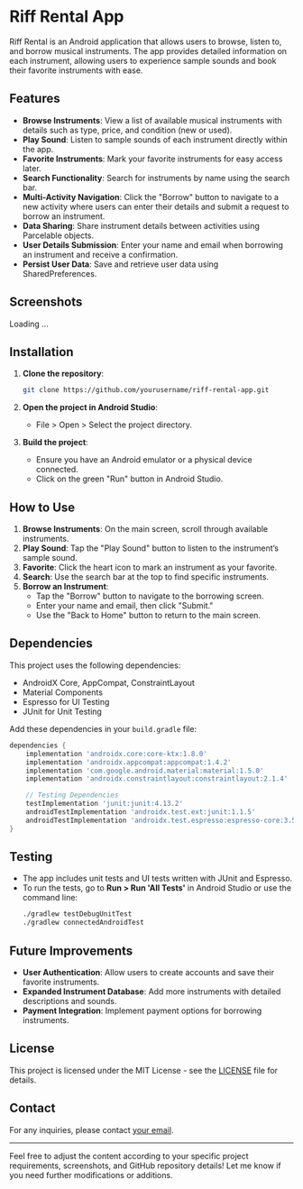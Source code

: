 # Riff Rental App

Riff Rental is an Android application that allows users to browse, listen to, and borrow musical instruments. The app provides detailed information on each instrument, allowing users to experience sample sounds and book their favorite instruments with ease.

## Features

- **Browse Instruments**: View a list of available musical instruments with details such as type, price, and condition (new or used).
- **Play Sound**: Listen to sample sounds of each instrument directly within the app.
- **Favorite Instruments**: Mark your favorite instruments for easy access later.
- **Search Functionality**: Search for instruments by name using the search bar.
- **Multi-Activity Navigation**: Click the "Borrow" button to navigate to a new activity where users can enter their details and submit a request to borrow an instrument.
- **Data Sharing**: Share instrument details between activities using Parcelable objects.
- **User Details Submission**: Enter your name and email when borrowing an instrument and receive a confirmation.
- **Persist User Data**: Save and retrieve user data using SharedPreferences.

## Screenshots

Loading ...

## Installation

1. **Clone the repository**:
   ```bash
   git clone https://github.com/yourusername/riff-rental-app.git
   ```
2. **Open the project in Android Studio**:
   - File > Open > Select the project directory.

3. **Build the project**:
   - Ensure you have an Android emulator or a physical device connected.
   - Click on the green "Run" button in Android Studio.

## How to Use

1. **Browse Instruments**: On the main screen, scroll through available instruments.
2. **Play Sound**: Tap the "Play Sound" button to listen to the instrument’s sample sound.
3. **Favorite**: Click the heart icon to mark an instrument as your favorite.
4. **Search**: Use the search bar at the top to find specific instruments.
5. **Borrow an Instrument**:
   - Tap the "Borrow" button to navigate to the borrowing screen.
   - Enter your name and email, then click "Submit."
   - Use the "Back to Home" button to return to the main screen.

## Dependencies

This project uses the following dependencies:
- AndroidX Core, AppCompat, ConstraintLayout
- Material Components
- Espresso for UI Testing
- JUnit for Unit Testing

Add these dependencies in your `build.gradle` file:

```groovy
dependencies {
    implementation 'androidx.core:core-ktx:1.8.0'
    implementation 'androidx.appcompat:appcompat:1.4.2'
    implementation 'com.google.android.material:material:1.5.0'
    implementation 'androidx.constraintlayout:constraintlayout:2.1.4'

    // Testing Dependencies
    testImplementation 'junit:junit:4.13.2'
    androidTestImplementation 'androidx.test.ext:junit:1.1.5'
    androidTestImplementation 'androidx.test.espresso:espresso-core:3.5.1'
}
```

## Testing

- The app includes unit tests and UI tests written with JUnit and Espresso.
- To run the tests, go to **Run > Run 'All Tests'** in Android Studio or use the command line:
  ```bash
  ./gradlew testDebugUnitTest
  ./gradlew connectedAndroidTest
  ```

## Future Improvements

- **User Authentication**: Allow users to create accounts and save their favorite instruments.
- **Expanded Instrument Database**: Add more instruments with detailed descriptions and sounds.
- **Payment Integration**: Implement payment options for borrowing instruments.

## License

This project is licensed under the MIT License - see the [LICENSE](LICENSE) file for details.

## Contact

For any inquiries, please contact [your email](mailto:tungduong9704@gmail.com).

---

Feel free to adjust the content according to your specific project requirements, screenshots, and GitHub repository details! Let me know if you need further modifications or additions.
